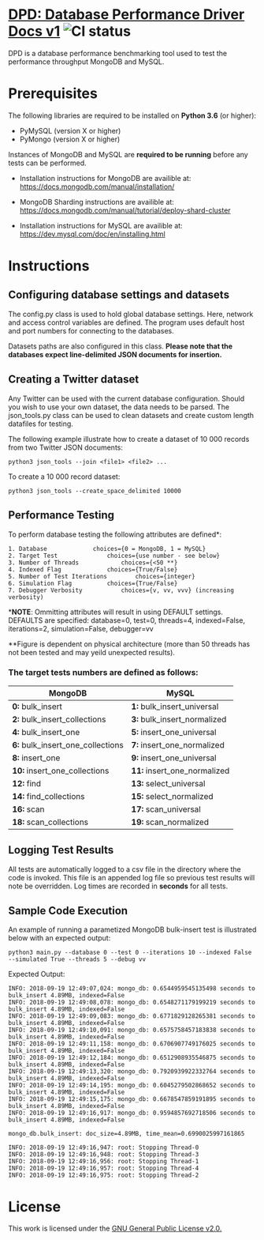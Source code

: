 
#  [DPD: Database Performance Driver Docs v1](github.com/driverport) ![CI status](https://img.shields.io/badge/build-passing-brightgreen.svg)

DPD is a database performance benchmarking tool used to test the performance throughput MongoDB and MySQL. 

# Prerequisites


The following libraries are required to be installed on **Python 3.6** (or higher):
* PyMySQL (version X or higher)
* PyMongo (version X or higher)

Instances of MongoDB and MySQL are **required to be running** before any tests can be performed. 

* Installation instructions for  MongoDB are availible at: 			https://docs.mongodb.com/manual/installation/

* MongoDB Sharding instructions are availible at: 
https://docs.mongodb.com/manual/tutorial/deploy-shard-cluster

* Installation instructions for MySQL are availible at: 
https://dev.mysql.com/doc/en/installing.html


# Instructions

## Configuring database settings and datasets

The config.py class is used to hold global database settings. Here, network and access control variables are defined. The program uses default host and port numbers for connecting to the databases. 

Datasets paths are also configured in this class. **Please note that the databases expect line-delimited JSON documents for insertion.**

## Creating a Twitter dataset

Any Twitter can be used with the current database configuration. Should you wish to use your own dataset, the data needs to be parsed. The json_tools.py class can be used to clean datasets and create custom length datafiles for testing. 

The following example illustrate how to create a dataset of 10 000 records from two Twitter JSON documents:

	python3 json_tools --join <file1> <file2> ...

To create a 10 000 record dataset:
	
	python3 json_tools --create_space_delimited 10000

## Performance Testing

To perform database testing the following attributes are defined*: 


	1. Database				choices={0 = MongoDB, 1 = MySQL}
	2. Target Test				choices={use number - see below}
	3. Number of Threads			choices={<50 **} 
	4. Indexed Flag				choices={True/False} 
	5. Number of Test Iterations		choices={integer}
	6. Simulation Flag			choices={True/False} 
	7. Debugger Verbosity			choices={v, vv, vvv} (increasing verbosity)

***NOTE**: Ommitting attributes will result in using DEFAULT settings. DEFAULTS are specified: database=0, test=0, threads=4, indexed=False, iterations=2, simulation=False, debugger=vv

**Figure is dependent on physical architecture (more than 50 threads has not been tested and may yeild unexpected results).

### The target tests **numbers** are defined as follows: 
|MongoDB|MySQL|
|--|--|
|**0:** bulk_insert|**1:** bulk_insert_universal|
|**2:** bulk_insert_collections|**3:** bulk_insert_normalized|
|**4:** bulk_insert_one|**5:** insert_one_universal|
|**6:** bulk_insert_one_collections|**7:** insert_one_normalized|
|**8:** insert_one|**9:** insert_one_universal
|**10:** insert_one_collections|**11:** insert_one_normalized|
|**12:** find|**13:** select_universal
|**14:** find_collections|**15:** select_normalized 
|**16:** scan|**17:** scan_universal
|**18:** scan_collections|**19:** scan_normalized


## Logging Test Results
All tests are automatically logged to a csv file in the directory where the code is invoked. This file is an appended log file so previous test results will note be overridden. Log times are recorded in **seconds** for all tests.


## Sample Code Execution

An example of running a parametized MongoDB bulk-insert test is illustrated below with an expected output:

	python3 main.py --database 0 --test 0 --iterations 10 --indexed False --simulated True --threads 5 --debug vv

Expected Output:
	
	INFO: 2018-09-19 12:49:07,024: mongo_db: 0.6544959545135498 seconds to bulk_insert 4.89MB, indexed=False
	INFO: 2018-09-19 12:49:08,078: mongo_db: 0.6548271179199219 seconds to bulk_insert 4.89MB, indexed=False
	INFO: 2018-09-19 12:49:09,083: mongo_db: 0.6771829128265381 seconds to bulk_insert 4.89MB, indexed=False
	INFO: 2018-09-19 12:49:10,091: mongo_db: 0.6575758457183838 seconds to bulk_insert 4.89MB, indexed=False
	INFO: 2018-09-19 12:49:11,158: mongo_db: 0.6706907749176025 seconds to bulk_insert 4.89MB, indexed=False
	INFO: 2018-09-19 12:49:12,184: mongo_db: 0.6512908935546875 seconds to bulk_insert 4.89MB, indexed=False
	INFO: 2018-09-19 12:49:13,320: mongo_db: 0.7920939922332764 seconds to bulk_insert 4.89MB, indexed=False
	INFO: 2018-09-19 12:49:14,195: mongo_db: 0.6045279502868652 seconds to bulk_insert 4.89MB, indexed=False
	INFO: 2018-09-19 12:49:15,175: mongo_db: 0.6678547859191895 seconds to bulk_insert 4.89MB, indexed=False
	INFO: 2018-09-19 12:49:16,917: mongo_db: 0.9594857692718506 seconds to bulk_insert 4.89MB, indexed=False

	mongo_db.bulk_insert: doc_size=4.89MB, time_mean=0.6990025997161865

	INFO: 2018-09-19 12:49:16,947: root: Stopping Thread-0
	INFO: 2018-09-19 12:49:16,948: root: Stopping Thread-3
	INFO: 2018-09-19 12:49:16,956: root: Stopping Thread-1
	INFO: 2018-09-19 12:49:16,957: root: Stopping Thread-4
	INFO: 2018-09-19 12:49:16,975: root: Stopping Thread-2

# License
This work is licensed under the [GNU General Public License v2.0.](https://choosealicense.com/licenses/gpl-3.0/) 
